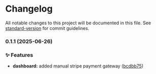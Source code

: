 # Changelog

All notable changes to this project will be documented in this file. See [standard-version](https://github.com/conventional-changelog/standard-version) for commit guidelines.

### 0.1.1 (2025-06-26)


### ✨ Features

* **dashboard:** added manual stripe payment gateway ([bcdbb75](https://github.com/akshayfanatic/weelp_frontend/commit/bcdbb75962981f543e43775c6428c97c8cdbebab))

